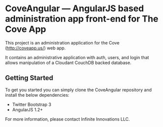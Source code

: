 # CoveAngular — AngularJS based administration app front-end for The Cove App	

This project is an administration application for the Cove (http://coveapp.us/) web app.

It contains an administrative application with auth, users, and login that allows
manipulation of a Cloudant CouchDB backed database. 


## Getting Started

To get you started you can simply clone the CoveAngular repository and install the below
dependencies:

* Twitter Bootstrap 3
* AngularJS 1.2+

For more information, please contact Infinite Innovations LLC.
